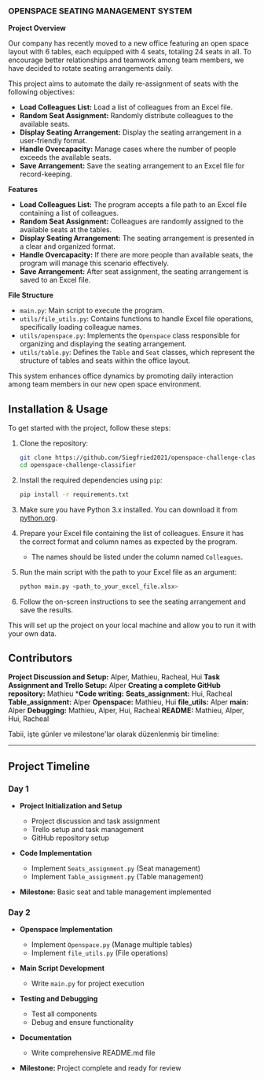 ### OPENSPACE SEATING MANAGEMENT SYSTEM

**Project Overview**

Our company has recently moved to a new office featuring an open space layout with 6 tables, each equipped with 4 seats, totaling 24 seats in all. To encourage better relationships and teamwork among team members, we have decided to rotate seating arrangements daily.

This project aims to automate the daily re-assignment of seats with the following objectives:

- **Load Colleagues List:** Load a list of colleagues from an Excel file.
- **Random Seat Assignment:** Randomly distribute colleagues to the available seats.
- **Display Seating Arrangement:** Display the seating arrangement in a user-friendly format.
- **Handle Overcapacity:** Manage cases where the number of people exceeds the available seats.
- **Save Arrangement:** Save the seating arrangement to an Excel file for record-keeping.

**Features**

- **Load Colleagues List:** The program accepts a file path to an Excel file containing a list of colleagues.
- **Random Seat Assignment:** Colleagues are randomly assigned to the available seats at the tables.
- **Display Seating Arrangement:** The seating arrangement is presented in a clear and organized format.
- **Handle Overcapacity:** If there are more people than available seats, the program will manage this scenario effectively.
- **Save Arrangement:** After seat assignment, the seating arrangement is saved to an Excel file.

**File Structure**

- `main.py`: Main script to execute the program.
- `utils/file_utils.py`: Contains functions to handle Excel file operations, specifically loading colleague names.
- `utils/openspace.py`: Implements the `Openspace` class responsible for organizing and displaying the seating arrangement.
- `utils/table.py`: Defines the `Table` and `Seat` classes, which represent the structure of tables and seats within the office layout.

This system enhances office dynamics by promoting daily interaction among team members in our new open space environment.

## Installation & Usage

To get started with the project, follow these steps:

1. Clone the repository:

    ```bash
    git clone https://github.com/Siegfried2021/openspace-challenge-classifier
    cd openspace-challenge-classifier
    ```

2. Install the required dependencies using `pip`:

    ```bash
    pip install -r requirements.txt
    ```

3. Make sure you have Python 3.x installed. You can download it from [python.org](https://www.python.org/downloads/).

4. Prepare your Excel file containing the list of colleagues. Ensure it has the correct format and column names as expected by the program.
    * The names should be listed under the column named `Colleagues`.

5. Run the main script with the path to your Excel file as an argument:

    ```bash
    python main.py <path_to_your_excel_file.xlsx>
    ```

6. Follow the on-screen instructions to see the seating arrangement and save the results.

This will set up the project on your local machine and allow you to run it with your own data.

## Contributors

**Project Discussion and Setup:** Alper, Mathieu, Racheal, Hui
**Task Assignment and Trello Setup:** Alper
**Creating a complete GitHub repository:** Mathieu
***Code writing:**
**Seats_assignment:** Hui, Racheal
**Table_assignment:** Alper
**Openspace:** Mathieu, Hui
**file_utils:** Alper
**main:** Alper
**Debugging:** Mathieu, Alper, Hui, Racheal
**README:** Mathieu, Alper, Hui, Racheal

Tabii, işte günler ve milestone'lar olarak düzenlenmiş bir timeline:

---

## Project Timeline

### Day 1

- **Project Initialization and Setup**
  - Project discussion and task assignment
  - Trello setup and task management
  - GitHub repository setup

- **Code Implementation**
  - Implement `Seats_assignment.py` (Seat management)
  - Implement `Table_assignment.py` (Table management)

- **Milestone:** Basic seat and table management implemented

### Day 2

- **Openspace Implementation**
  - Implement `Openspace.py` (Manage multiple tables)
  - Implement `file_utils.py` (File operations)

- **Main Script Development**
  - Write `main.py` for project execution

- **Testing and Debugging**
  - Test all components
  - Debug and ensure functionality

- **Documentation**
  - Write comprehensive README.md file

- **Milestone:** Project complete and ready for review
